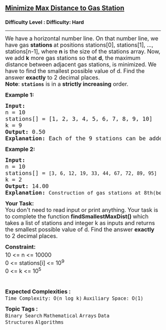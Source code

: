<h2><a href="https://www.geeksforgeeks.org/problems/minimize-max-distance-to-gas-station/0">Minimize Max Distance to Gas Station</a></h2><h3>Difficulty Level : Difficulty: Hard</h3><hr><div class="problems_problem_content__Xm_eO"><p><span style="font-size: 18px;">We have a horizontal number line. On that number line, we have gas <strong>stations </strong>at positions stations[0], stations[1], ..., stations[n-1], where <strong>n </strong>is the&nbsp;size of the stations array. Now, we add <strong>k</strong> more gas stations so that <strong>d</strong>, the maximum distance between adjacent gas stations, is minimized. We have to find the smallest possible value of d. Find the answer <strong>exactly</strong> to 2 decimal places.<br><strong>Note</strong>:&nbsp;</span><strong style="font-size: 18px;"><code>stations</code></strong><span style="font-size: 18px;"> is in a </span><strong style="font-size: 18px;">strictly increasing</strong><span style="font-size: 18px;"> order.</span></p>
<p><span style="font-size: 18px;"><strong>Example 1:</strong></span></p>
<pre><span style="font-size: 18px;"><strong>Input:
</strong>n = 10</span>
<span style="font-size: 18px;">stations[] = [1, 2, 3, 4, 5, 6, 7, 8, 9, 10]</span>
<span style="font-size: 18px;">k = 9</span>
<span style="font-size: 18px;"><strong>Output:</strong> 0.50</span>
<span style="font-size: 18px;"><strong>Explanation: </strong>Each of the 9 stations can be added mid way between all the existing adjacent stations.</span></pre>
<p><span style="font-size: 18px;"><strong>Example 2:</strong></span></p>
<pre><span style="font-size: 18px;"><strong>Input:
</strong>n = 10</span>
<span style="font-size: 18px;">stations[] = <code>[3, 6, 12, 19, 33, 44, 67, 72, 89, 95]</code></span> <br><span style="font-size: 18px;">k = 2</span> <br><span style="font-size: 18px;"><strong>Output:</strong> 14.00</span> <br><span style="font-size: 18px;"><strong>Explanation: </strong></span><span style="font-size: 12pt;">Construction of gas stations at 8th(between 72 and 89) and 6th(between 44 and 67) locations.</span></pre>
<p><span style="font-size: 18px;"><strong>Your Task:</strong><br>You don't need to read input or print anything. Your task is to complete the function&nbsp;<strong>findSmallestMaxDist()&nbsp;</strong>which takes a list of stations and integer k as inputs and returns the smallest possible value of d. Find the answer <strong>exactly</strong> to 2 decimal places.</span></p>
<p><span style="font-size: 18px;"><strong>Constraint:</strong><br>10 &lt;= n &lt;= 10000<sup>&nbsp;</sup><br>0 &lt;= stations[i] &lt;= 10<sup>9&nbsp;</sup><br>0 &lt;= k &lt;= 10<sup>5</sup></span></p></div><br><p><span style=font-size:18px><strong>Expected Complexities : </strong><br><code>Time Complexity: O(n log k)</code>&nbsp;<code>Auxiliary Space: O(1)</code>&nbsp;<br><p><span style=font-size:18px><strong>Topic Tags : </strong><br><code>Binary Search</code>&nbsp;<code>Mathematical</code>&nbsp;<code>Arrays</code>&nbsp;<code>Data Structures</code>&nbsp;<code>Algorithms</code>&nbsp;